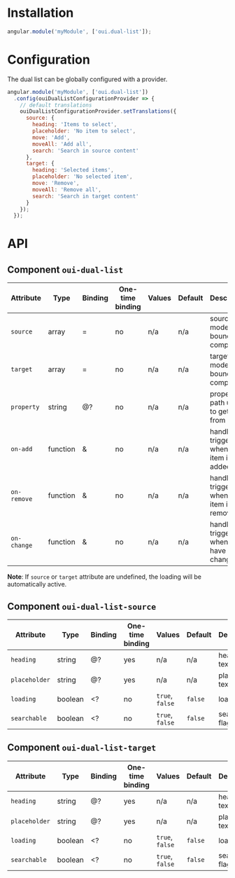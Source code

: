 # Installation

```js
angular.module('myModule', ['oui.dual-list']);
```

# Configuration

The dual list can be globally configured with a provider.

```js
angular.module('myModule', ['oui.dual-list'])
  .config(ouiDualListConfigurationProvider => {
    // default translations
    ouiDualListConfigurationProvider.setTranslations({
      source: {
        heading: 'Items to select',
        placeholder: 'No item to select',
        move: 'Add',
        moveAll: 'Add all',
        search: 'Search in source content'
      },
      target: {
        heading: 'Selected items',
        placeholder: 'No selected item',
        move: 'Remove',
        moveAll: 'Remove all',
        search: 'Search in target content'
      }
    });
  });
```

# API

## Component `oui-dual-list`

| Attribute     | Type      | Binding   | One-time binding  | Values            | Default   | Description
| ----          | ----      | ----      | ----              | ----              | ----      | ----
| `source`      | array     | =         | no                | n/a               | n/a       | source model bound to component
| `target`      | array     | =         | no                | n/a               | n/a       | target model bound to component
| `property`    | string    | @?        | no                | n/a               | n/a       | property path used to get value from item
| `on-add`      | function  | &         | no                | n/a               | n/a       | handler triggered when an item is added
| `on-remove`   | function  | &         | no                | n/a               | n/a       | handler triggered when an item is removed
| `on-change`   | function  | &         | no                | n/a               | n/a       | handler triggered when items have changed

**Note**: If `source` or `target` attribute are undefined, the loading will be automatically active.

## Component `oui-dual-list-source`

| Attribute     | Type      | Binding   | One-time binding  | Values            | Default   | Description
| ----          | ----      | ----      | ----              | ----              | ----      | ----
| `heading`     | string    | @?        | yes               | n/a               | n/a       | heading text
| `placeholder` | string    | @?        | yes               | n/a               | n/a       | placeholder text
| `loading`     | boolean   | <?        | no                | `true`, `false`   | `false`   | loading flag
| `searchable`  | boolean   | <?        | no                | `true`, `false`   | `false`   | searchbale flag

## Component `oui-dual-list-target`

| Attribute     | Type      | Binding   | One-time binding  | Values            | Default   | Description
| ----          | ----      | ----      | ----              | ----              | ----      | ----
| `heading`     | string    | @?        | yes               | n/a               | n/a       | heading text
| `placeholder` | string    | @?        | yes               | n/a               | n/a       | placeholder text
| `loading`     | boolean   | <?        | no                | `true`, `false`   | `false`   | loading flag
| `searchable`  | boolean   | <?        | no                | `true`, `false`   | `false`   | searchbale flag

